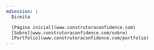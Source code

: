 ```yaml
---
mdsession: |
  Direita

  [Página inicial](www.construtoraconfidence.com)
  [Sobre](www.construtoraconfidence.com/sobre)
  [Portfolio](www.construtoraconfidence.com/portfolio)
---
```

